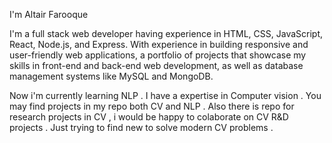 I'm Altair Farooque

I'm a full stack web developer having experience in HTML, CSS, JavaScript, React, Node.js, and Express. With experience in building responsive and user-friendly web applications, a portfolio of projects that showcase my skills in front-end and back-end web development, as well as database management systems like MySQL and MongoDB.

Now i'm currently learning NLP . I have a expertise in Computer vision . You may find projects in my repo both CV and NLP . Also there is repo for research projects in CV , i would be happy to colaborate on CV R&D projects . Just trying to find new to solve modern CV problems . 

